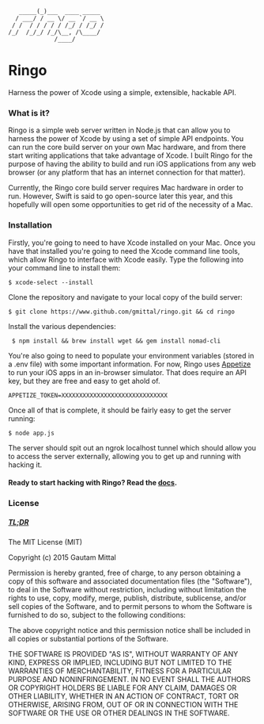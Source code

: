 ```         _                 
   _____(_)___  ____ _____ 
  / ___/ / __ \/ __ `/ __ \
 / /  / / / / / /_/ / /_/ /
/_/  /_/_/ /_/\__, /\____/ 
             /____/        
```
# Ringo

Harness the power of Xcode using a simple, extensible, hackable API.

### What is it?
Ringo is a simple web server written in Node.js that can allow you to harness the power of Xcode by using a set of simple API endpoints. You can run the core build server on your own Mac hardware, and from there start writing applications that take advantage of Xcode. I built Ringo for the purpose of having the ability to build and run iOS applications from any web browser (or any platform that has an internet connection for that matter). 

Currently, the Ringo core build server requires Mac hardware in order to run. However, Swift is said to go open-source later this year, and this hopefully will open some opportunities to get rid of the necessity of a Mac.

### Installation
Firstly, you're going to need to have Xcode installed on your Mac. Once you have that installed you're going to need the Xcode command line tools, which allow Ringo to interface with Xcode easily. Type the following into your command line to install them:

```$ xcode-select --install```

Clone the repository and navigate to your local copy of the build server:

``` $ git clone https://www.github.com/gmittal/ringo.git && cd ringo ```

Install the various dependencies:

``` $ npm install && brew install wget && gem install nomad-cli```

You're also going to need to populate your environment variables (stored in a .env file) with some important information. For now, Ringo uses [Appetize](http://www.appetize.io) to run your iOS apps in an in-browser simulator. That does require an API key, but they are free and easy to get ahold of. 
```
APPETIZE_TOKEN=XXXXXXXXXXXXXXXXXXXXXXXXXXXXXX
```

Once all of that is complete, it should be fairly easy to get the server running:

``` $ node app.js ```

The server should spit out an ngrok localhost tunnel which should allow you to access the server externally, allowing you to get up and running with hacking it.


#### Ready to start hacking with Ringo? Read the [docs](../../wiki/Documentation).





### License

##### [TL;DR](https://tldrlegal.com/license/mit-license)

The MIT License (MIT)

Copyright (c) 2015 Gautam Mittal

Permission is hereby granted, free of charge, to any person obtaining a copy
of this software and associated documentation files (the "Software"), to deal
in the Software without restriction, including without limitation the rights
to use, copy, modify, merge, publish, distribute, sublicense, and/or sell
copies of the Software, and to permit persons to whom the Software is
furnished to do so, subject to the following conditions:

The above copyright notice and this permission notice shall be included in all
copies or substantial portions of the Software.

THE SOFTWARE IS PROVIDED "AS IS", WITHOUT WARRANTY OF ANY KIND, EXPRESS OR
IMPLIED, INCLUDING BUT NOT LIMITED TO THE WARRANTIES OF MERCHANTABILITY,
FITNESS FOR A PARTICULAR PURPOSE AND NONINFRINGEMENT. IN NO EVENT SHALL THE
AUTHORS OR COPYRIGHT HOLDERS BE LIABLE FOR ANY CLAIM, DAMAGES OR OTHER
LIABILITY, WHETHER IN AN ACTION OF CONTRACT, TORT OR OTHERWISE, ARISING FROM,
OUT OF OR IN CONNECTION WITH THE SOFTWARE OR THE USE OR OTHER DEALINGS IN THE
SOFTWARE.
